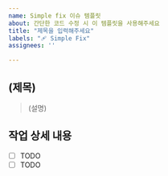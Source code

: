 ```yaml
---
name: Simple fix 이슈 템플릿
about: 간단한 코드 수정 시 이 템플릿을 사용해주세요
title: "제목을 입력해주세요"
labels: "🩹 Simple Fix"
assignees: ''

---
```

## (제목)
> (설명)

## 작업 상세 내용
- [ ] TODO
- [ ] TODO